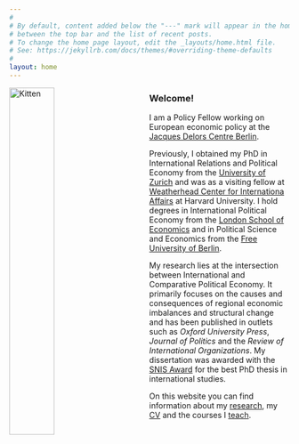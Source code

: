 ```yaml
---
#
# By default, content added below the "---" mark will appear in the home page
# between the top bar and the list of recent posts.
# To change the home page layout, edit the _layouts/home.html file.
# See: https://jekyllrb.com/docs/themes/#overriding-theme-defaults
#
layout: home
---
```

<img src="assets/Nils_WP.png" alt="Kitten"
	title="" width="40%" height="40%"  
	style="float: left; padding-right: 50px;"/>


### Welcome!
I am a Policy Fellow working on European economic policy at the [Jacques Delors Centre Berlin](https://www.delorscentre.eu). 

Previously, I obtained my PhD in International Relations and Political Economy from the [University of Zurich](https://www.ipz.uzh.ch) and was as a visiting fellow at [Weatherhead Center for Internationa Affairs](https://wcfia.harvard.edu) at Harvard University. I hold degrees in International Political Economy from the [London School of Economics](http://www.lse.ac.uk) and in Political Science and Economics from the [Free University of Berlin](https://www.polsoz.fu-berlin.de/en/polwiss/index.html).

My research lies at the intersection between International and Comparative Political Economy. It primarily focuses on the causes and consequences of regional economic imbalances and structural change and has been published in outlets such as *Oxford University Press*, *Journal of Politics* and the *Review of International Organizations*. My dissertation was awarded with the [SNIS Award](https://snis.ch/awards/the-politics-of-too-much-essays-on-the-emergence-and-persistence-of-current-account-surpluses/) for the best PhD thesis in international studies. 

On this website you can find information about my [research](/research),  my [CV](/cv) and the courses I  [teach](/teaching).
